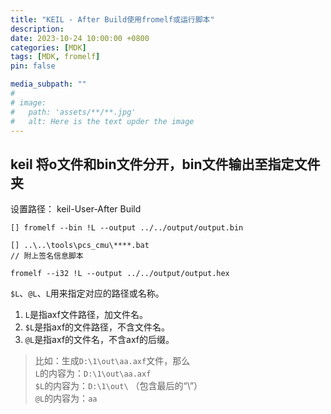 ```yaml
---
title: "KEIL - After Build使用fromelf或运行脚本"
description: 
date: 2023-10-24 10:00:00 +0800
categories: [MDK]
tags: [MDK, fromelf]
pin: false

media_subpath: ""
#
# image:
#   path: 'assets/**/**.jpg'
#   alt: Here is the text upder the image
---
```


## keil 将o文件和bin文件分开，bin文件输出至指定文件夹  

设置路径： keil-User-After Build
```
[] fromelf --bin !L --output ../../output/output.bin

[] ..\..\tools\pcs_cmu\****.bat  
// 附上签名信息脚本
```

```
fromelf --i32 !L --output ../../output/output.hex
```

`$L`、`@L`、`L`用来指定对应的路径或名称。  
1. `L`是指axf文件路径，加文件名。  
2. `$L`是指axf的文件路径，不含文件名。  
3. `@L`是指axf的文件名，不含axf的后缀。  
>比如：生成`D:\1\out\aa.axf`文件，那么  
`L`的内容为：`D:\1\out\aa.axf`  
`$L`的内容为：`D:\1\out\` （包含最后的“\”）  
`@L`的内容为：`aa`  
